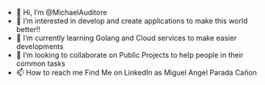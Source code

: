 - 👋 Hi, I’m @MichaelAuditore
- 👀 I’m interested in develop and create applications to make this world better!!
- 🌱 I’m currently learning Golang and Cloud services to make easier developments
- 💞️ I’m looking to collaborate on Public Projects to help people in their common tasks
- 📫 How to reach me Find Me on LinkedIn as Miguel Angel Parada Cañon

<!---
MichaelAuditore/MichaelAuditore is a ✨ special ✨ repository because its `README.md` (this file) appears on your GitHub profile.
You can click the Preview link to take a look at your changes.
--->
